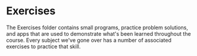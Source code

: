 # Exercises

The Exercises folder contains small programs, practice problem solutions, and apps that are used to demonstrate what's been learned throughout the course. Every subject we've gone over has a number of associated exercises to practice that skill.
